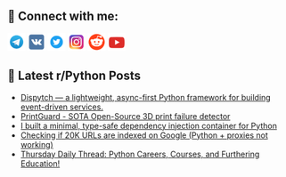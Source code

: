 ## 🔎 Connect with me:
[<img src="https://github.com/bullbesh/bullbesh/blob/main/images/Telegram.png" width="32" height="32" />](https://t.me/bullbesh)
[<img src="https://github.com/bullbesh/bullbesh/blob/main/images/VK.png" width="32" height="32" />](https://vk.com/bullbesh)
[<img src="https://github.com/bullbesh/bullbesh/blob/main/images/Twitter.png" width="32" height="32" />](https://twitter.com/bullbesh1)
[<img src="https://github.com/bullbesh/bullbesh/blob/main/images/Instagram.png" width="32" height="32" />](https://www.instagram.com/bullbesh)
[<img src="https://github.com/bullbesh/bullbesh/blob/main/images/Reddit.png" width="32" height="32" />](https://www.reddit.com/user/bullbesh)
[<img src="https://github.com/bullbesh/bullbesh/blob/main/images/YouTube.png" width="32" height="32" />](https://www.youtube.com/channel/UCtfjRs6uzgq5mfm8S06WTcg)

## 📕 Latest r/Python Posts
<!-- BLOG-POST-LIST:START -->
- [Dispytch — a lightweight, async-first Python framework for building event-driven services.](https://www.reddit.com/r/Python/comments/1lw9nw6/dispytch_a_lightweight_asyncfirst_python/)
- [PrintGuard - SOTA Open-Source 3D print failure detector](https://www.reddit.com/r/Python/comments/1lw89hq/printguard_sota_opensource_3d_print_failure/)
- [I built a minimal, type-safe dependency injection container for Python](https://www.reddit.com/r/Python/comments/1lw78pn/i_built_a_minimal_typesafe_dependency_injection/)
- [Checking if 20K URLs are indexed on Google &lpar;Python + proxies not working&rpar;](https://www.reddit.com/r/Python/comments/1lw710p/checking_if_20k_urls_are_indexed_on_google_python/)
- [Thursday Daily Thread: Python Careers, Courses, and Furthering Education!](https://www.reddit.com/r/Python/comments/1lvyekp/thursday_daily_thread_python_careers_courses_and/)
<!-- BLOG-POST-LIST:END -->
